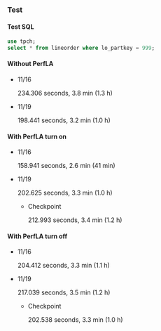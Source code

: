 ### Test

#### Test SQL

```sql
use tpch;
select * from lineorder where lo_partkey = 999;
```

#### Without PerfLA

- 11/16

  234.306 seconds, 3.8 min (1.3 h)

- 11/19

  198.441 seconds, 3.2 min (1.0 h)

#### With PerfLA turn on

- 11/16

  158.941 seconds, 2.6 min (41 min)
  
- 11/19

  202.625 seconds, 3.3 min (1.0 h)
  
  - Checkpoint
  
    212.993 seconds, 3.4 min (1.2 h)

#### With PerfLA turn off

- 11/16

  204.412 seconds, 3.3 min (1.1 h)
  
- 11/19

  217.039 seconds, 3.5 min (1.2 h)
  
  - Checkpoint
  
    202.538 seconds, 3.3 min (1.0 h)	
